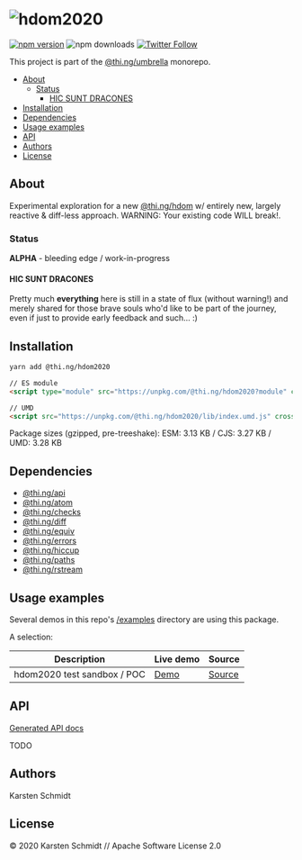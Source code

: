 <!-- This file is generated - DO NOT EDIT! -->

# ![hdom2020](https://media.thi.ng/umbrella/banners/thing-hdom2020.svg?3e965a03)

[![npm version](https://img.shields.io/npm/v/@thi.ng/hdom2020.svg)](https://www.npmjs.com/package/@thi.ng/hdom2020)
![npm downloads](https://img.shields.io/npm/dm/@thi.ng/hdom2020.svg)
[![Twitter Follow](https://img.shields.io/twitter/follow/thing_umbrella.svg?style=flat-square&label=twitter)](https://twitter.com/thing_umbrella)

This project is part of the
[@thi.ng/umbrella](https://github.com/thi-ng/umbrella/) monorepo.

- [About](#about)
  - [Status](#status)
    - [HIC SUNT DRACONES](#hic-sunt-dracones)
- [Installation](#installation)
- [Dependencies](#dependencies)
- [Usage examples](#usage-examples)
- [API](#api)
- [Authors](#authors)
- [License](#license)

## About

Experimental exploration for a new [@thi.ng/hdom](https://github.com/thi-ng/umbrella/tree/feature/hdom2020/packages/hdom) w/ entirely new, largely reactive & diff-less approach. WARNING: Your existing code WILL break!.

### Status

**ALPHA** - bleeding edge / work-in-progress

#### HIC SUNT DRACONES

Pretty much **everything** here is still in a state of flux (without
warning!) and merely shared for those brave souls who'd like to be part
of the journey, even if just to provide early feedback and such... :)

## Installation

```bash
yarn add @thi.ng/hdom2020
```

```html
// ES module
<script type="module" src="https://unpkg.com/@thi.ng/hdom2020?module" crossorigin></script>

// UMD
<script src="https://unpkg.com/@thi.ng/hdom2020/lib/index.umd.js" crossorigin></script>
```

Package sizes (gzipped, pre-treeshake): ESM: 3.13 KB / CJS: 3.27 KB / UMD: 3.28 KB

## Dependencies

- [@thi.ng/api](https://github.com/thi-ng/umbrella/tree/feature/hdom2020/packages/api)
- [@thi.ng/atom](https://github.com/thi-ng/umbrella/tree/feature/hdom2020/packages/atom)
- [@thi.ng/checks](https://github.com/thi-ng/umbrella/tree/feature/hdom2020/packages/checks)
- [@thi.ng/diff](https://github.com/thi-ng/umbrella/tree/feature/hdom2020/packages/diff)
- [@thi.ng/equiv](https://github.com/thi-ng/umbrella/tree/feature/hdom2020/packages/equiv)
- [@thi.ng/errors](https://github.com/thi-ng/umbrella/tree/feature/hdom2020/packages/errors)
- [@thi.ng/hiccup](https://github.com/thi-ng/umbrella/tree/feature/hdom2020/packages/hiccup)
- [@thi.ng/paths](https://github.com/thi-ng/umbrella/tree/feature/hdom2020/packages/paths)
- [@thi.ng/rstream](https://github.com/thi-ng/umbrella/tree/feature/hdom2020/packages/rstream)

## Usage examples

Several demos in this repo's
[/examples](https://github.com/thi-ng/umbrella/tree/feature/hdom2020/examples)
directory are using this package.

A selection:

| Description                 | Live demo                                             | Source                                                                                      |
| --------------------------- | ----------------------------------------------------- | ------------------------------------------------------------------------------------------- |
| hdom2020 test sandbox / POC | [Demo](https://demo.thi.ng/umbrella/hdom2020-basics/) | [Source](https://github.com/thi-ng/umbrella/tree/feature/hdom2020/examples/hdom2020-basics) |

## API

[Generated API docs](https://docs.thi.ng/umbrella/hdom2020/)

TODO

## Authors

Karsten Schmidt

## License

&copy; 2020 Karsten Schmidt // Apache Software License 2.0

